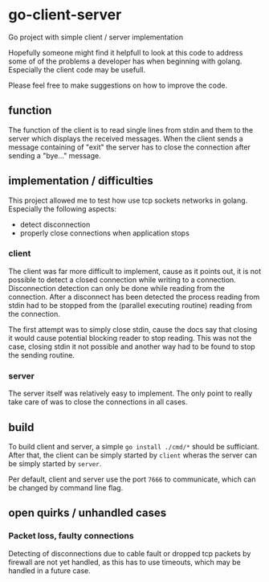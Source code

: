 # go-client-server
Go project with simple client / server implementation

Hopefully someone might find it helpfull to look at this code to address
some of of the problems a developer has when beginning with golang.
Especially the client code may be usefull.

Please feel free to make suggestions on how to improve the code. 

## function
The function of the client is to read single lines from stdin and them to the
server which displays the received messages. When the client sends a message
containing of "exit" the server has to close the connection after sending
a "bye..." message.

## implementation / difficulties
This project allowed me to test how use tcp sockets networks in golang.
Especially the following aspects: 
 - detect disconnection
 - properly close connections when application stops

### client
The client was far more difficult to implement, cause as it points out,
it is not possible to detect a closed connection while writing to a connection.
Disconnection detection can only be done while reading from the connection.
After a disconnect has been detected the process reading from stdin had to be
stopped from the (parallel executing routine) reading from the connection.

The first attempt was to simply close stdin, cause the docs say that closing
it would cause potential blocking reader to stop reading. This was not the
case, closing stdin it not possible and another way had to be found to stop
the sending routine.

### server
The server itself was relatively easy to implement. The only point to really
take care of was to close the connections in all cases.
 
## build
To build client and server, a simple `go install ./cmd/*` should be sufficiant.
After that, the client can be simply started by `client` wheras the server
can be simply started by `server`.

Per default, client and server use the port `7666` to communicate, which can
be changed by command line flag.

## open quirks / unhandled cases

### Packet loss, faulty connections
Detecting of disconnections due to cable fault or dropped tcp packets by 
firewall are not yet handled, as this has to use timeouts, which may be
handled in a future case. 